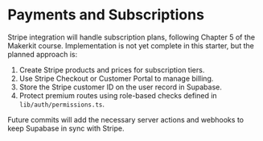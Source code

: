 # Payments and Subscriptions

Stripe integration will handle subscription plans, following Chapter 5 of the Makerkit course. Implementation is not yet complete in this starter, but the planned approach is:

1. Create Stripe products and prices for subscription tiers.
2. Use Stripe Checkout or Customer Portal to manage billing.
3. Store the Stripe customer ID on the user record in Supabase.
4. Protect premium routes using role-based checks defined in `lib/auth/permissions.ts`.

Future commits will add the necessary server actions and webhooks to keep Supabase in sync with Stripe.
